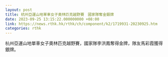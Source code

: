 ```yaml
---
layout: post
title: 杭州亞運山地單車女子奧林匹克越野賽　國家隊奪金銀牌
date: 2023-09-25 13:15:22.000000000 +08:00
link: https://news.rthk.hk/rthk/ch/component/k2/1719931-20230925.htm
categories: rthk
---
```


杭州亞運山地單車女子奧林匹克越野賽，國家隊李洪鳳奪得金牌，隊友馬彩霞獲得銀牌。
